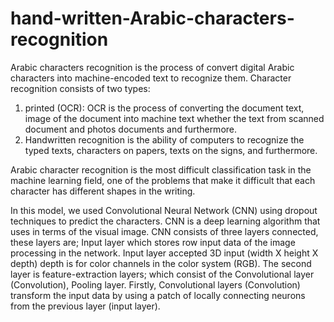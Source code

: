 # hand-written-Arabic-characters-recognition

Arabic characters recognition is the process of convert digital Arabic characters into machine-encoded text to recognize them. Character recognition consists of two types:
1. printed (OCR): OCR is the process of converting the document text, image of the document into machine text whether the text from scanned document and photos documents and furthermore. 
2. Handwritten recognition is the ability of computers to recognize the typed texts, characters on papers, texts on the signs, and furthermore.

Arabic character recognition is the most difficult classification task in the machine learning field, one of the problems that make it difficult that each character has different shapes in the writing.

In this model, we used Convolutional Neural Network (CNN) using dropout techniques to predict the characters. CNN is a deep learning algorithm that uses in terms of the visual image. CNN consists of three layers connected, these layers are; Input layer which stores row input data of the image processing in the network. Input layer accepted 3D input (width X height X depth) depth is for color channels in the color system (RGB). The second layer is feature-extraction layers; which consist of the Convolutional layer (Convolution), Pooling layer. Firstly, Convolutional layers (Convolution) transform the input data by using a patch of locally connecting neurons from the previous layer (input layer).
